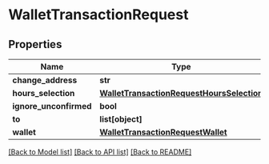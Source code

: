 # WalletTransactionRequest

## Properties
Name | Type | Description | Notes
------------ | ------------- | ------------- | -------------
**change_address** | **str** |  | [optional] 
**hours_selection** | [**WalletTransactionRequestHoursSelection**](WalletTransactionRequestHoursSelection.md) |  | [optional] 
**ignore_unconfirmed** | **bool** |  | [optional] 
**to** | **list[object]** |  | [optional] 
**wallet** | [**WalletTransactionRequestWallet**](WalletTransactionRequestWallet.md) |  | [optional] 

[[Back to Model list]](../README.md#documentation-for-models) [[Back to API list]](../README.md#documentation-for-api-endpoints) [[Back to README]](../README.md)


